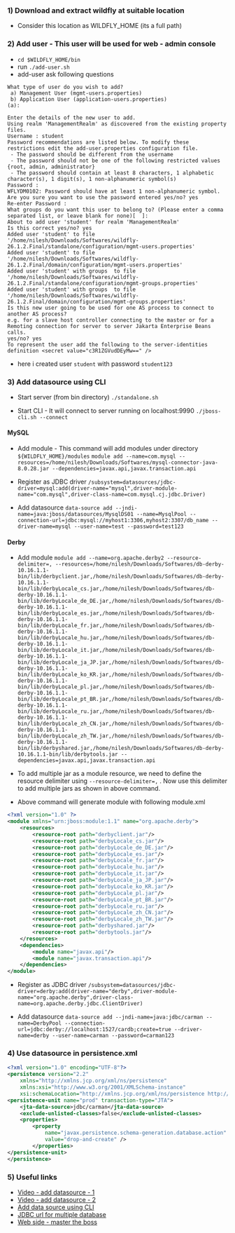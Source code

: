 ### 1) Download and extract wildfly at suitable location
- Consider this location as WILDFLY_HOME (its a full path)

### 2) Add user - This user will be used for web - admin console
- `cd $WILDFLY_HOME/bin`
- run `./add-user.sh`
- add-user ask following questions
``` text
What type of user do you wish to add? 
 a) Management User (mgmt-users.properties) 
 b) Application User (application-users.properties)
(a):  

Enter the details of the new user to add.
Using realm 'ManagementRealm' as discovered from the existing property files.
Username : student
Password recommendations are listed below. To modify these restrictions edit the add-user.properties configuration file.
 - The password should be different from the username
 - The password should not be one of the following restricted values {root, admin, administrator}
 - The password should contain at least 8 characters, 1 alphabetic character(s), 1 digit(s), 1 non-alphanumeric symbol(s)
Password : 
WFLYDM0102: Password should have at least 1 non-alphanumeric symbol.
Are you sure you want to use the password entered yes/no? yes
Re-enter Password : 
What groups do you want this user to belong to? (Please enter a comma separated list, or leave blank for none)[  ]: 
About to add user 'student' for realm 'ManagementRealm'
Is this correct yes/no? yes
Added user 'student' to file '/home/nilesh/Downloads/Softwares/wildfly-26.1.2.Final/standalone/configuration/mgmt-users.properties'
Added user 'student' to file '/home/nilesh/Downloads/Softwares/wildfly-26.1.2.Final/domain/configuration/mgmt-users.properties'
Added user 'student' with groups  to file '/home/nilesh/Downloads/Softwares/wildfly-26.1.2.Final/standalone/configuration/mgmt-groups.properties'
Added user 'student' with groups  to file '/home/nilesh/Downloads/Softwares/wildfly-26.1.2.Final/domain/configuration/mgmt-groups.properties'
Is this new user going to be used for one AS process to connect to another AS process? 
e.g. for a slave host controller connecting to the master or for a Remoting connection for server to server Jakarta Enterprise Beans calls.
yes/no? yes
To represent the user add the following to the server-identities definition <secret value="c3R1ZGVudDEyMw==" />
```
- here i created user `student` with password `student123`

### 3) Add datasource using CLI
- Start server (from bin directory)
	`./standalone.sh`

- Start CLI - It will connect to server running on localhost:9990
	`./jboss-cli.sh --connect`

#### MySQL

- Add module - This command will add modules under directory `${WILDFLY_HOME}/modules`
	`module add --name=com.mysql --resources=/home/nilesh/Downloads/Softwares/mysql-connector-java-8.0.28.jar --dependencies=javax.api,javax.transaction.api`

- Register as JDBC driver
	`/subsystem=datasources/jdbc-driver=mysql:add(driver-name="mysql",driver-module-name="com.mysql",driver-class-name=com.mysql.cj.jdbc.Driver)`

- Add datasource
	`data-source add --jndi-name=java:jboss/datasources/MysqlDS01 --name=MysqlPool --connection-url=jdbc:mysql://myhost1:3306,myhost2:3307/db_name --driver-name=mysql --user-name=test --password=test123`

#### Derby

- Add module 
	`module add --name=org.apache.derby2 --resource-delimiter=, --resources=/home/nilesh/Downloads/Softwares/db-derby-10.16.1.1-bin/lib/derbyclient.jar,/home/nilesh/Downloads/Softwares/db-derby-10.16.1.1-bin/lib/derbyLocale_cs.jar,/home/nilesh/Downloads/Softwares/db-derby-10.16.1.1-bin/lib/derbyLocale_de_DE.jar,/home/nilesh/Downloads/Softwares/db-derby-10.16.1.1-bin/lib/derbyLocale_es.jar,/home/nilesh/Downloads/Softwares/db-derby-10.16.1.1-bin/lib/derbyLocale_fr.jar,/home/nilesh/Downloads/Softwares/db-derby-10.16.1.1-bin/lib/derbyLocale_hu.jar,/home/nilesh/Downloads/Softwares/db-derby-10.16.1.1-bin/lib/derbyLocale_it.jar,/home/nilesh/Downloads/Softwares/db-derby-10.16.1.1-bin/lib/derbyLocale_ja_JP.jar,/home/nilesh/Downloads/Softwares/db-derby-10.16.1.1-bin/lib/derbyLocale_ko_KR.jar,/home/nilesh/Downloads/Softwares/db-derby-10.16.1.1-bin/lib/derbyLocale_pl.jar,/home/nilesh/Downloads/Softwares/db-derby-10.16.1.1-bin/lib/derbyLocale_pt_BR.jar,/home/nilesh/Downloads/Softwares/db-derby-10.16.1.1-bin/lib/derbyLocale_ru.jar,/home/nilesh/Downloads/Softwares/db-derby-10.16.1.1-bin/lib/derbyLocale_zh_CN.jar,/home/nilesh/Downloads/Softwares/db-derby-10.16.1.1-bin/lib/derbyLocale_zh_TW.jar,/home/nilesh/Downloads/Softwares/db-derby-10.16.1.1-bin/lib/derbyshared.jar,/home/nilesh/Downloads/Softwares/db-derby-10.16.1.1-bin/lib/derbytools.jar --dependencies=javax.api,javax.transaction.api`

- To add multiple jar as a module resource, we need to define the resource delimiter using `--resource-delimiter=,` . Now use this delimiter to add multiple jars as shown in above command.
- Above command will generate module with following module.xml
``` xml
<?xml version="1.0" ?>
<module xmlns="urn:jboss:module:1.1" name="org.apache.derby">
    <resources>
        <resource-root path="derbyclient.jar"/>
        <resource-root path="derbyLocale_cs.jar"/>
        <resource-root path="derbyLocale_de_DE.jar"/>
        <resource-root path="derbyLocale_es.jar"/>
        <resource-root path="derbyLocale_fr.jar"/>
        <resource-root path="derbyLocale_hu.jar"/>
        <resource-root path="derbyLocale_it.jar"/>
        <resource-root path="derbyLocale_ja_JP.jar"/>
        <resource-root path="derbyLocale_ko_KR.jar"/>
        <resource-root path="derbyLocale_pl.jar"/>
        <resource-root path="derbyLocale_pt_BR.jar"/>
        <resource-root path="derbyLocale_ru.jar"/>
        <resource-root path="derbyLocale_zh_CN.jar"/>
        <resource-root path="derbyLocale_zh_TW.jar"/>
        <resource-root path="derbyshared.jar"/>
        <resource-root path="derbytools.jar"/>
    </resources>
    <dependencies>
        <module name="javax.api"/>
        <module name="javax.transaction.api"/>
    </dependencies>
</module>
```
- Register as JDBC driver
	`/subsystem=datasources/jdbc-driver=derby:add(driver-name="derby",driver-module-name="org.apache.derby",driver-class-name=org.apache.derby.jdbc.ClientDriver)`

- Add datasource
	`data-source add --jndi-name=java:jdbc/carman --name=DerbyPool --connection-url=jdbc:derby://localhost:1527/cardb;create=true --driver-name=derby --user-name=carman --password=carman123`

### 4) Use datasource in persistence.xml
``` xml
<?xml version="1.0" encoding="UTF-8"?>
<persistence version="2.2"
	xmlns="http://xmlns.jcp.org/xml/ns/persistence"
	xmlns:xsi="http://www.w3.org/2001/XMLSchema-instance"
	xsi:schemaLocation="http://xmlns.jcp.org/xml/ns/persistence http://xmlns.jcp.org/xml/ns/persistence/persistence_2_2.xsd">
<persistence-unit name="prod" transaction-type="JTA">
	<jta-data-source>jdbc/carman</jta-data-source>
	<exclude-unlisted-classes>false</exclude-unlisted-classes>
	<properties>
		<property
			name="javax.persistence.schema-generation.database.action"
			value="drop-and-create" />
		</properties>
</persistence-unit>
</persistence>
```

### 5) Useful links
- [Video - add datasource - 1](https://www.youtube.com/watch?v=I8t1TLSeEBw)
- [Video - add datasource - 2](https://www.youtube.com/watch?v=xSHXMcRsF0A)
- [Add data source using CLI](http://www.mastertheboss.com/jbossas/jboss-datasource/how-to-configure-a-datasource-with-jboss-7/)
- [JDBC url for multiple database](https://www.baeldung.com/java-jdbc-url-format)
- [Web side - master the boss](http://www.mastertheboss.com/)
